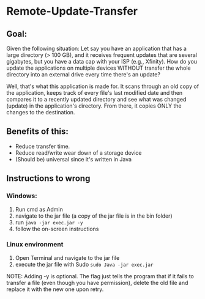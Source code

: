 # Remote-Update-Transfer
## Goal:
Given the following situation: Let say you have an application that has a large directory (> 100 GB), and it receives frequent updates that are several gigabytes, but you have a data cap with your ISP (e.g., Xfinity). How do you update the applications on multiple devices WITHOUT transfer the whole directory into an external drive every time there's an update?

Well, that's what this application is made for. It scans through an old copy of the application, keeps track of every file's last modified date and then compares it to a recently updated directory and see what was changed (update) in the application's directory. From there, it copies ONLY the changes to the destination.

## Benefits of this:
- Reduce transfer time.
- Reduce read/write wear down of a storage device
- (Should be) universal since it's written in Java

## Instructions to wrong
### Windows:
1. Run cmd as Admin
2. navigate to the jar file (a copy of the jar file is in the bin folder)
3. run ```java -jar exec.jar -y```
4. follow the on-screen instructions

### Linux environment
1. Open Terminal and navigate to the jar file
2. execute the jar file with Sudo ```sudo Java -jar exec.jar```


NOTE: Adding -y is optional. The flag just tells the program that if it fails to transfer a file (even though you have permission), delete the old file and replace it with the new one upon retry.